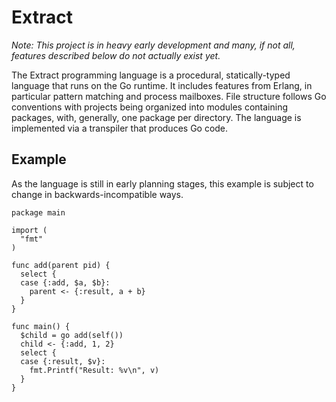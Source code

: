 Extract
=======

_Note: This project is in heavy early development and many, if not all, features described below do not actually exist yet._

The Extract programming language is a procedural, statically-typed language that runs on the Go runtime. It includes features from Erlang, in particular pattern matching and process mailboxes. File structure follows Go conventions with projects being organized into modules containing packages, with, generally, one package per directory. The language is implemented via a transpiler that produces Go code.

Example
-------

As the language is still in early planning stages, this example is subject to change in backwards-incompatible ways.

```extract
package main

import (
  "fmt"
)

func add(parent pid) {
  select {
  case {:add, $a, $b}:
    parent <- {:result, a + b}
  }
}

func main() {
  $child = go add(self())
  child <- {:add, 1, 2}
  select {
  case {:result, $v}:
    fmt.Printf("Result: %v\n", v)
  }
}
```
